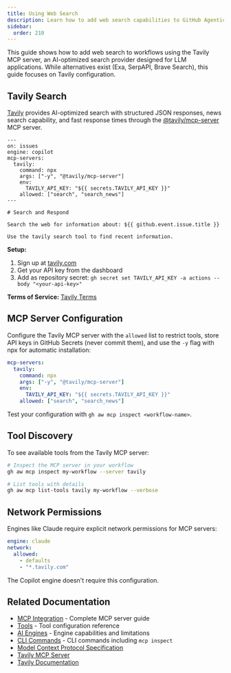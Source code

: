 ```yaml
---
title: Using Web Search
description: Learn how to add web search capabilities to GitHub Agentic Workflows using Tavily MCP server.
sidebar:
  order: 210
---
```


This guide shows how to add web search to workflows using the Tavily MCP server, an AI-optimized search provider designed for LLM applications. While alternatives exist (Exa, SerpAPI, Brave Search), this guide focuses on Tavily configuration.

## Tavily Search

[Tavily](https://tavily.com/) provides AI-optimized search with structured JSON responses, news search capability, and fast response times through the [@tavily/mcp-server](https://github.com/tavily-ai/tavily-mcp-server) MCP server.

```aw
---
on: issues
engine: copilot
mcp-servers:
  tavily:
    command: npx
    args: ["-y", "@tavily/mcp-server"]
    env:
      TAVILY_API_KEY: "${{ secrets.TAVILY_API_KEY }}"
    allowed: ["search", "search_news"]
---

# Search and Respond

Search the web for information about: ${{ github.event.issue.title }}

Use the tavily search tool to find recent information.
```

**Setup:**
1. Sign up at [tavily.com](https://tavily.com/)
2. Get your API key from the dashboard
3. Add as repository secret: `gh secret set TAVILY_API_KEY -a actions --body "<your-api-key>"`

**Terms of Service:** [Tavily Terms](https://tavily.com/terms)

## MCP Server Configuration

Configure the Tavily MCP server with the `allowed` list to restrict tools, store API keys in GitHub Secrets (never commit them), and use the `-y` flag with npx for automatic installation:

```yaml
mcp-servers:
  tavily:
    command: npx
    args: ["-y", "@tavily/mcp-server"]
    env:
      TAVILY_API_KEY: "${{ secrets.TAVILY_API_KEY }}"
    allowed: ["search", "search_news"]
```

Test your configuration with `gh aw mcp inspect <workflow-name>`.

## Tool Discovery

To see available tools from the Tavily MCP server:

```bash
# Inspect the MCP server in your workflow
gh aw mcp inspect my-workflow --server tavily

# List tools with details
gh aw mcp list-tools tavily my-workflow --verbose
```

## Network Permissions

Engines like Claude require explicit network permissions for MCP servers:

```yaml
engine: claude
network:
  allowed:
    - defaults
    - "*.tavily.com"
```

The Copilot engine doesn't require this configuration.

## Related Documentation

- [MCP Integration](/gh-aw/guides/mcps/) - Complete MCP server guide
- [Tools](/gh-aw/reference/tools/) - Tool configuration reference
- [AI Engines](/gh-aw/reference/engines/) - Engine capabilities and limitations
- [CLI Commands](/gh-aw/tools/cli/) - CLI commands including `mcp inspect`
- [Model Context Protocol Specification](https://github.com/modelcontextprotocol/specification)
- [Tavily MCP Server](https://github.com/tavily-ai/tavily-mcp-server)
- [Tavily Documentation](https://tavily.com/)

